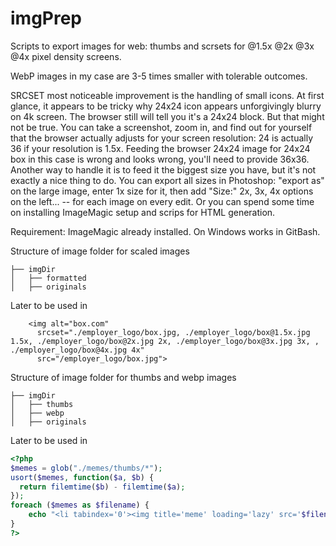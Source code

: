 # imgPrep

Scripts to export images for web: thumbs and scrsets for @1.5x @2x @3x @4x pixel density screens.

WebP images in my case are 3-5 times smaller with tolerable outcomes. 

SRCSET most noticeable improvement is the handling of small icons. At first glance, it appears to be tricky why 24x24 icon appears unforgivingly blurry on 4k screen. The browser still will tell you it's a 24x24 block. But that might not be true. You can take a screenshot, zoom in, and find out for yourself that the browser actually adjusts for your screen resolution: 24 is actually 36 if your resolution is 1.5x. Feeding the browser 24x24 image for 24x24 box in this case is wrong and looks wrong, you'll need to provide 36x36. Another way to handle it is to feed it the biggest size you have, but it's not exactly a nice thing to do. You can export all sizes in Photoshop: "export as" on the large image, enter 1x size for it, then add "Size:" 2x, 3x, 4x options on the left... -- for each image on every edit. Or you can spend some time on installing ImageMagic setup and scrips for HTML generation.

Requirement: ImageMagic already installed. On Windows works in GitBash.

Structure of image folder for scaled images

```
├── imgDir
│   ├── formatted
│   ├── originals
```

Later to be used in

        <img alt="box.com"
          srcset="./employer_logo/box.jpg, ./employer_logo/box@1.5x.jpg 1.5x, ./employer_logo/box@2x.jpg 2x, ./employer_logo/box@3x.jpg 3x, , ./employer_logo/box@4x.jpg 4x"
          src="/employer_logo/box.jpg">

Structure of image folder for thumbs and webp images

```
├── imgDir
│   ├── thumbs
│   ├── webp
│   ├── originals
```

Later to be used in

```php
<?php
$memes = glob("./memes/thumbs/*");
usort($memes, function($a, $b) {
  return filemtime($b) - filemtime($a);
});
foreach ($memes as $filename) {
    echo "<li tabindex='0'><img title='meme' loading='lazy' src='$filename'/></li>\n";
}
?>
```
